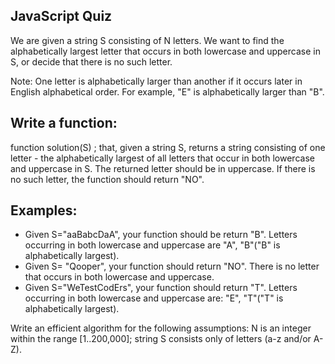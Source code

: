 ## JavaScript Quiz

We are given a string S consisting of N letters. We want to find the alphabetically
largest letter that occurs in both lowercase and uppercase in S, or decide that
there is no such letter.

Note: One letter is alphabetically larger than another if it occurs later in English
alphabetical order. For example, "E" is alphabetically larger than "B".

## Write a function:

function solution(S) ; that, given a string S, returns a string consisting of one letter -
the alphabetically largest of all letters that occur in both lowercase and uppercase
in S. The returned letter should be in uppercase.
If there is no such letter, the function should return "NO".

## Examples:

- Given S="aaBabcDaA", your function should be return "B". Letters occurring in
  both lowercase and uppercase are "A", "B"("B" is alphabetically largest).
- Given S= "Qooper", your function should return "NO". There is no letter that
  occurs in both lowercase and uppercase.
- Given S="WeTestCodErs", your function should return "T". Letters occurring in
  both lowercase and uppercase are: "E", "T"("T" is alphabetically largest).

Write an efficient algorithm for the following assumptions:
N is an integer within the range [1..200,000];
string S consists only of letters (a-z and/or A-Z).
